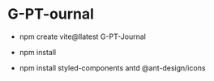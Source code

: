 # G-PT-ournal

- npm create vite@llatest G-PT-Journal

- npm install

- npm install styled-components antd @ant-design/icons
